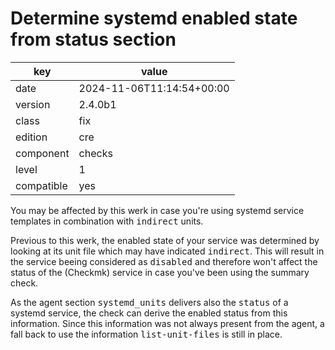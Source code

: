 [//]: # (werk v2)
# Determine systemd enabled state from status section

key        | value
---------- | ---
date       | 2024-11-06T11:14:54+00:00
version    | 2.4.0b1
class      | fix
edition    | cre
component  | checks
level      | 1
compatible | yes

You may be affected by this werk in case you're using systemd service templates in combination with <tt>indirect</tt> units.

Previous to this werk, the enabled state of your service was determined by looking at its unit file which may have indicated <tt>indirect</tt>.
This will result in the service beeing considered as <tt>disabled</tt> and therefore won't affect the status of the (Checkmk) service in case you've been using the summary check.

As the agent section <tt>systemd_units</tt> delivers also the <tt>status</tt> of a systemd service, the check can derive the enabled status from this information.
Since this information was not always present from the agent, a fall back to use the information <tt>list-unit-files</tt> is still in place.